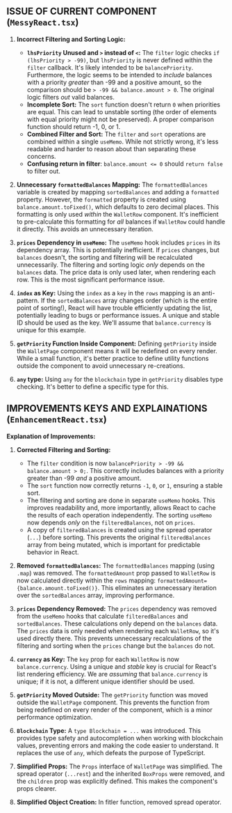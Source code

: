 ## ISSUE OF CURRENT COMPONENT (`MessyReact.tsx`)


1.  **Incorrect Filtering and Sorting Logic:**

    *   **`lhsPriority` Unused and `>` instead of `<`:** The `filter` logic checks `if (lhsPriority > -99)`, but `lhsPriority` is never defined within the `filter` callback. It's likely intended to be `balancePriority`.  Furthermore, the logic seems to be intended to *include* balances with a priority *greater* than -99 and a positive amount, so the comparison should be `> -99 && balance.amount > 0`. The original logic filters *out* valid balances.
    *   **Incomplete Sort:** The `sort` function doesn't return `0` when priorities are equal. This can lead to unstable sorting (the order of elements with equal priority might not be preserved).  A proper comparison function should return -1, 0, or 1.
    *   **Combined Filter and Sort:**  The `filter` and `sort` operations are combined within a single `useMemo`. While not strictly wrong, it's less readable and harder to reason about than separating these concerns.
    *   **Confusing return in filter**: `balance.amount <= 0` should `return false` to filter out.

2.  **Unnecessary `formattedBalances` Mapping:** The `formattedBalances` variable is created by mapping `sortedBalances` and adding a `formatted` property.  However, the `formatted` property is created using `balance.amount.toFixed()`, which defaults to zero decimal places.  This formatting is only used *within* the `WalletRow` component.  It's inefficient to pre-calculate this formatting for *all* balances if `WalletRow` could handle it directly.  This avoids an unnecessary iteration.

3.  **`prices` Dependency in `useMemo`:** The `useMemo` hook includes `prices` in its dependency array. This is potentially inefficient. If `prices` changes, but `balances` doesn't, the sorting and filtering will be recalculated unnecessarily.  The filtering and sorting logic *only* depends on the `balances` data. The price data is only used later, when rendering each row.  This is the most significant performance issue.

4.  **`index` as Key:** Using the `index` as a `key` in the `rows` mapping is an anti-pattern.  If the `sortedBalances` array changes order (which is the entire point of sorting!), React will have trouble efficiently updating the list, potentially leading to bugs or performance issues.  A unique and stable ID should be used as the key.  We'll assume that `balance.currency` is unique for this example.

5.  **`getPriority` Function Inside Component:** Defining `getPriority` inside the `WalletPage` component means it will be redefined on every render. While a small function, it's better practice to define utility functions outside the component to avoid unnecessary re-creations.

6.  **`any` type:** Using `any` for the `blockchain` type in `getPriority` disables type checking.  It's better to define a specific type for this.





## IMPROVEMENTS KEYS AND EXPLAINATIONS (`EnhancementReact.tsx`)

**Explanation of Improvements:**

1.  **Corrected Filtering and Sorting:**
    *   The `filter` condition is now `balancePriority > -99 && balance.amount > 0;`. This correctly includes balances with a priority greater than -99 *and* a positive amount.
    *   The `sort` function now correctly returns `-1`, `0`, or `1`, ensuring a stable sort.
    *   The filtering and sorting are done in separate `useMemo` hooks. This improves readability and, more importantly, allows React to cache the results of each operation independently.  The sorting `useMemo` now depends *only* on the `filteredBalances`, not on `prices`.
    *   A copy of `filteredBalances` is created using the spread operator (`...`) before sorting. This prevents the original `filteredBalances` array from being mutated, which is important for predictable behavior in React.

2.  **Removed `formattedBalances`:** The `formattedBalances` mapping (using `.map`) was removed.  The `formattedAmount` prop passed to `WalletRow` is now calculated directly within the `rows` mapping: `formattedAmount={balance.amount.toFixed()}`. This eliminates an unnecessary iteration over the `sortedBalances` array, improving performance.

3.  **`prices` Dependency Removed:** The `prices` dependency was removed from the `useMemo` hooks that calculate `filteredBalances` and `sortedBalances`.  These calculations only depend on the `balances` data.  The `prices` data is only needed when rendering each `WalletRow`, so it's used directly there. This prevents unnecessary recalculations of the filtering and sorting when the `prices` change but the `balances` do not.

4.  **`currency` as Key:** The `key` prop for each `WalletRow` is now `balance.currency`.  Using a unique and *stable* key is crucial for React's list rendering efficiency. We are *assuming* that `balance.currency` is unique; if it is not, a different unique identifier should be used.

5.  **`getPriority` Moved Outside:** The `getPriority` function was moved outside the `WalletPage` component. This prevents the function from being redefined on every render of the component, which is a minor performance optimization.

6.  **`Blockchain` Type:** A `type Blockchain = ...` was introduced. This provides type safety and autocompletion when working with blockchain values, preventing errors and making the code easier to understand.  It replaces the use of `any`, which defeats the purpose of TypeScript.

7.  **Simplified Props:** The `Props` interface of `WalletPage` was simplified. The spread operator (`...rest`) and the inherited `BoxProps` were removed, and the `children` prop was explicitly defined.  This makes the component's props clearer.

8.  **Simplified Object Creation:** In fitler function, removed spread operator.